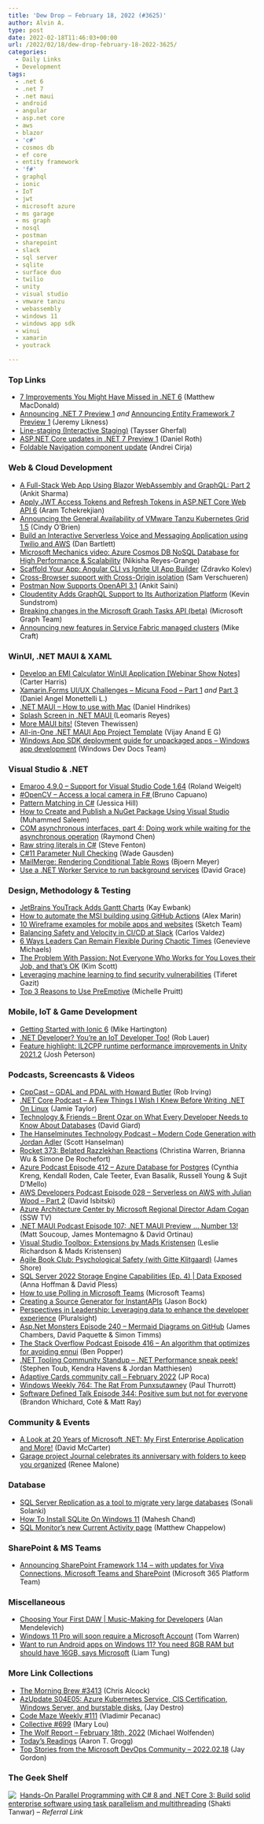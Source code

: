 ```yaml
---
title: 'Dew Drop – February 18, 2022 (#3625)'
author: Alvin A.
type: post
date: 2022-02-18T11:46:03+00:00
url: /2022/02/18/dew-drop-february-18-2022-3625/
categories:
  - Daily Links
  - Development
tags:
  - .net 6
  - .net 7
  - .net maui
  - android
  - angular
  - asp.net core
  - aws
  - blazor
  - 'c#'
  - cosmos db
  - ef core
  - entity framework
  - 'f#'
  - graphql
  - ionic
  - IoT
  - jwt
  - microsoft azure
  - ms garage
  - ms graph
  - nosql
  - postman
  - sharepoint
  - slack
  - sql server
  - sqlite
  - surface duo
  - twilio
  - unity
  - visual studio
  - vmware tanzu
  - webassembly
  - windows 11
  - windows app sdk
  - winui
  - xamarin
  - youtrack

---
```

### <a name="top"></a>Top Links

  * <a href="https://medium.com/young-coder/7-improvements-you-might-have-missed-in-net-6-a7cda9df88f1?source=rss----d3d5cbdde463---4" target="_blank" rel="noopener">7 Improvements You Might Have Missed in .NET 6</a> (Matthew MacDonald)
  * <a href="https://devblogs.microsoft.com/dotnet/announcing-net-7-preview-1/?WT.mc_id=DOP-MVP-4025064" target="_blank" rel="noopener">Announcing .NET 7 Preview 1</a> _and_ <a href="https://devblogs.microsoft.com/dotnet/announcing-entity-framework-7-preview-1/?WT.mc_id=DOP-MVP-4025064" target="_blank" rel="noopener">Announcing Entity Framework 7 Preview 1</a> (Jeremy Likness)
  * <a href="https://devblogs.microsoft.com/visualstudio/line-staging-interactive-staging/?WT.mc_id=DOP-MVP-4025064" target="_blank" rel="noopener">Line-staging (Interactive Staging)</a> (Taysser Gherfal)
  * <a href="https://devblogs.microsoft.com/dotnet/asp-net-core-updates-in-net-7-preview-1/?WT.mc_id=DOP-MVP-4025064" target="_blank" rel="noopener">ASP.NET Core updates in .NET 7 Preview 1</a> (Daniel Roth)
  * <a href="https://devblogs.microsoft.com/surface-duo/foldable-navigation-component-update/?WT.mc_id=DOP-MVP-4025064" target="_blank" rel="noopener">Foldable Navigation component update</a> (Andrei Cirja)



### <a name="web"></a>Web & Cloud Development

  * <a href="https://www.syncfusion.com/blogs/post/a-full-stack-web-app-using-blazor-webassembly-and-graphql-part-2.aspx" target="_blank" rel="noopener">A Full-Stack Web App Using Blazor WebAssembly and GraphQL: Part 2</a> (Ankit Sharma)
  * <a href="https://www.codeproject.com/Articles/5325297/Apply-JWT-Access-Tokens-and-Refresh-Tokens-in-ASP" target="_blank" rel="noopener">Apply JWT Access Tokens and Refresh Tokens in ASP.NET Core Web API 6</a> (Aram Tchekrekjian)
  * <a href="https://tanzu.vmware.com/content/home-page/tanzu-kubernetes-grid-1-5" target="_blank" rel="noopener">Announcing the General Availability of VMware Tanzu Kubernetes Grid 1.5</a> (Cindy O&#8217;Brien)
  * <a href="https://www.twilio.com/blog/interactive-serverless-apps-voice-messaging-channels" target="_blank" rel="noopener">Build an Interactive Serverless Voice and Messaging Application using Twilio and AWS</a> (Dan Bartlett)
  * <a href="https://devblogs.microsoft.com/cosmosdb/microsoft-mechanics-video-azure-cosmos-db-nosql-database-for-high-performance-scalability/?WT.mc_id=DOP-MVP-4025064" target="_blank" rel="noopener">Microsoft Mechanics video: Azure Cosmos DB NoSQL Database for High Performance & Scalability</a> (Nikisha Reyes-Grange)
  * <a href="https://www.infragistics.com/community/blogs/b/infragistics/posts/angular-cli-vs-app-builder" target="_blank" rel="noopener">Scaffold Your App: Angular CLI vs Ignite UI App Builder</a> (Zdravko Kolev)
  * <a href="https://blog.stackblitz.com/posts/cross-browser-with-coop-coep/" target="_blank" rel="noopener">Cross-Browser support with Cross-Origin isolation</a> (Sam Verschueren)
  * <a href="https://blog.postman.com/postman-now-supports-openapi-3-1/" target="_blank" rel="noopener">Postman Now Supports OpenAPI 3.1</a> (Ankit Saini)
  * <a href="https://www.programmableweb.com/news/cloudentity-adds-graphql-support-to-its-authorization-platform/brief/2022/02/17" target="_blank" rel="noopener">Cloudentity Adds GraphQL Support to Its Authorization Platform</a> (Kevin Sundstrom)
  * <a href="https://devblogs.microsoft.com/microsoft365dev/breaking-changes-in-the-microsoft-graph-tasks-api-beta/?WT.mc_id=DOP-MVP-4025064" target="_blank" rel="noopener">Breaking changes in the Microsoft Graph Tasks API (beta)</a> (Microsoft Graph Team)
  * <a href="https://techcommunity.microsoft.com/t5/azure-service-fabric-blog/announcing-new-features-in-service-fabric-managed-clusters/ba-p/3169331?WT.mc_id=DOP-MVP-4025064" target="_blank" rel="noopener">Announcing new features in Service Fabric managed clusters</a> (Mike Craft)



### <a name="silverlight"></a>WinUI, .NET MAUI & XAML

  * <a href="https://www.syncfusion.com/blogs/post/develop-an-emi-calculator-winui-application-webinar-show-notes.aspx" target="_blank" rel="noopener">Develop an EMI Calculator WinUI Application [Webinar Show Notes]</a> (Carter Harris)
  * <a href="https://danielmonettelli.github.io/posts/xamarin-forms-ui-ux-challenges-micuna-food_part1/" target="_blank" rel="noopener">Xamarin.Forms UI/UX Challenges &#8211; Micuna Food &#8211; Part 1</a> _and_ <a href="https://danielmonettelli.github.io/posts/xamarin-forms-ui-ux-challenges-micuna-food_part3/" target="_blank" rel="noopener">Part 3</a> (Daniel Angel Monettelli L.)
  * <a href="https://danielhindrikes.se/index.php/2022/02/18/net-maui-how-to-use-with-mac/" target="_blank" rel="noopener">.NET MAUI – How to use with Mac</a> (Daniel Hindrikes)
  * <a href="https://askxammy.com/splash-screen-in-net-maui-%f0%9f%92%9a/" target="_blank" rel="noopener">Splash Screen in .NET MAUI </a> (Leomaris Reyes)
  * <a href="https://thewissen.io/more-maui-bits/" target="_blank" rel="noopener">More MAUI bits!</a> (Steven Thewissen)
  * <a href="https://egvijayanand.in/2022/02/17/all-in-one-dotnet-maui-app-project-template/" target="_blank" rel="noopener">All-in-One .NET MAUI App Project Template</a> (Vijay Anand E G)
  * <a href="https://docs.microsoft.com/en-us/windows/apps/windows-app-sdk/deploy-unpackaged-apps?WT.mc_id=DOP-MVP-4025064" target="_blank" rel="noopener">Windows App SDK deployment guide for unpackaged apps &#8211; Windows app development</a> (Windows Dev Docs Team)



### <a name="dotnet"></a>Visual Studio & .NET

  * <a href="https://weblogs.asp.net:443/rweigelt/emaroo-4-9-0-support-for-visual-studio-code-1-64?WT.mc_id=DOP-MVP-4025064" target="_blank" rel="noopener">Emaroo 4.9.0 &#8211; Support for Visual Studio Code 1.64</a> (Roland Weigelt)
  * <a href="https://elbruno.com/2022/02/17/opencv-access-a-local-camera-%f0%9f%a4%b3in-f-%f0%9f%93%9d/" target="_blank" rel="noopener">#OpenCV – Access a local camera in F# </a> (Bruno Capuano)
  * <a href="https://endjin.com/blog/2022/02/pattern-matching-in-csharp.html" target="_blank" rel="noopener">Pattern Matching in C#</a> (Jessica Hill)
  * <a href="https://code-maze.com/publish-nuget-package-using-visual-studio/" target="_blank" rel="noopener">How to Create and Publish a NuGet Package Using Visual Studio</a> (Muhammed Saleem)
  * <a href="https://devblogs.microsoft.com/oldnewthing/20220217-00/?p=106263" target="_blank" rel="noopener">COM asynchronous interfaces, part 4: Doing work while waiting for the asynchronous operation</a> (Raymond Chen)
  * <a href="https://www.stevefenton.co.uk/2022/02/raw-string-literals-in-c/" target="_blank" rel="noopener">Raw string literals in C#</a> (Steve Fenton)
  * <a href="https://dotnetcoretutorials.com/2022/02/18/c11-parameter-null-checking/" target="_blank" rel="noopener">C#11 Parameter Null Checking</a> (Wade Gausden)
  * <a href="https://www.textcontrol.com/blog/2022/02/17/mailmerge-rendering-conditional-table-rows/" target="_blank" rel="noopener">MailMerge: Rendering Conditional Table Rows</a> (Bjoern Meyer)
  * <a href="https://www.roundthecode.com/dotnet/use-dotnet-worker-service-run-background-services" target="_blank" rel="noopener">Use a .NET Worker Service to run background services</a> (David Grace)



### <a name="design"></a>Design, Methodology & Testing

  * <a href="http://www.i-programmer.info/news/90-tools/15225-jetbrains-youtrack-adds-gantt-charts.html" target="_blank" rel="noopener">JetBrains YouTrack Adds Gantt Charts</a> (Kay Ewbank)
  * <a href="https://www.advancedinstaller.com/automate-msi-building-using-github-actions.html" target="_blank" rel="noopener">How to automate the MSI building using GitHub Actions</a> (Alex Marin)
  * <a href="https://www.sketch.com/blog/2022/02/17/wireframe-examples/" target="_blank" rel="noopener">10 Wireframe examples for mobile apps and websites</a> (Sketch Team)
  * <a href="https://slack.engineering/balancing-safety-and-velocity-in-ci-cd-at-slack/" target="_blank" rel="noopener">Balancing Safety and Velocity in CI/CD at Slack</a> (Carlos Valdez)
  * <a href="https://blog.trello.com/ways-leaders-can-remain-flexible" target="_blank" rel="noopener">6 Ways Leaders Can Remain Flexible During Chaotic Times</a> (Genevieve Michaels)
  * <a href="https://www.radicalcandor.com/problem-with-passion/" target="_blank" rel="noopener">The Problem With Passion: Not Everyone Who Works for You Loves their Job, and that’s OK</a> (Kim Scott)
  * <a href="https://github.blog/2022-02-17-leveraging-machine-learning-find-security-vulnerabilities/" target="_blank" rel="noopener">Leveraging machine learning to find security vulnerabilities</a> (Tiferet Gazit)
  * <a href="https://www.preemptive.com/top-3-reasons-to-use-preemptive/" target="_blank" rel="noopener">Top 3 Reasons to Use PreEmptive</a> (Michelle Pruitt)



### <a name="mobile"></a>Mobile, IoT & Game Development

  * <a href="https://ionicframework.com/blog/getting-started-with-ionic-6/" target="_blank" rel="noopener">Getting Started with Ionic 6</a> (Mike Hartington)
  * <a href="https://www.telerik.com/blogs/dotnet-developer-youre-iot-developer-too" target="_blank" rel="noopener">.NET Developer? You’re an IoT Developer Too!</a> (Rob Lauer)
  * <a href="https://blog.unity.com/technology/feature-highlight-il2cpp-runtime-performance-improvements-in-unity-20212" target="_blank" rel="noopener">Feature highlight: IL2CPP runtime performance improvements in Unity 2021.2</a> (Josh Peterson)



### <a name="podcasts"></a>Podcasts, Screencasts & Videos

  * <a href="https://cppcast.libsyn.com/gdal-and-pdal-with-howard-butler" target="_blank" rel="noopener">CppCast &#8211; GDAL and PDAL with Howard Butler</a> (Rob Irving)
  * <a href="https://dotnetcore.show/episode-92-a-few-things-i-wish-i-knew-before-writing-net-on-linux/" target="_blank" rel="noopener">.NET Core Podcast &#8211; A Few Things I Wish I Knew Before Writing .NET On Linux</a> (Jamie Taylor)
  * <a href="https://davidgiard.com/brent-ozar-on-what-every-developer-needs-to-know-about-databases" target="_blank" rel="noopener">Technology & Friends &#8211; Brent Ozar on What Every Developer Needs to Know About Databases</a> (David Giard)
  * <a href="https://www.hanselminutes.com/828/modern-code-generation-with-jordan-adler" target="_blank" rel="noopener">The Hanselminutes Technology Podcast &#8211; Modern Code Generation with Jordan Adler</a> (Scott Hanselman)
  * <a href="http://relay.fm/rocket/373" target="_blank" rel="noopener">Rocket 373: Belated Razzlekhan Reactions</a> (Christina Warren, Brianna Wu & Simone De Rochefort)
  * <a href="http://azpodcast.azurewebsites.net/post/Episode-412-Azure-Database-for-Postgres" target="_blank" rel="noopener">Azure Podcast Episode 412 &#8211; Azure Database for Postgres</a> (Cynthia Kreng, Kendall Roden, Cale Teeter, Evan Basalik, Russell Young & Sujit D&#8217;Mello)
  * <a href="https://soundcloud.com/awsdevelopers/episode-028-serverless-on-aws-with-julian-wood-part-2" target="_blank" rel="noopener">AWS Developers Podcast Episode 028 &#8211; Serverless on AWS with Julian Wood &#8211; Part 2</a> (David Isbitski)
  * <a href="http://www.youtube.com/watch?v=A3QobUFMvfw" target="_blank" rel="noopener">Azure Architecture Center by Microsoft Regional Director Adam Cogan</a> (SSW TV)
  * <a href="https://www.dotnetmauipodcast.com/107" target="_blank" rel="noopener">.NET MAUI Podcast Episode 107: .NET MAUI Preview &#8230; Number 13!</a> (Matt Soucoup, James Montemagno & David Ortinau)
  * <a href="http://www.youtube.com/watch?v=SejLfQuT5r0" target="_blank" rel="noopener">Visual Studio Toolbox: Extensions by Mads Kristensen</a> (Leslie Richardson & Mads Kristensen)
  * <a href="https://www.jamesshore.com/v2/books/aoad2/book_club/psychological_safety" target="_blank" rel="noopener">Agile Book Club: Psychological Safety (with Gitte Klitgaard)</a> (James Shore)
  * <a href="http://www.youtube.com/watch?v=VeK1OvBKZYI" target="_blank" rel="noopener">SQL Server 2022 Storage Engine Capabilities (Ep. 4) | Data Exposed</a> (Anna Hoffman & David Pless)
  * <a href="http://www.youtube.com/watch?v=8Uxw-gV5qhQ" target="_blank" rel="noopener">How to use Polling in Microsoft Teams</a> (Microsoft Teams)
  * <a href="http://www.youtube.com/watch?v=xw3C9vJ_n8I" target="_blank" rel="noopener">Creating a Source Generator for InstantAPIs</a> (Jason Bock)
  * <a href="https://www.pluralsight.com/blog/data-professional/pil-leveraging-data-to-enhance-the-developer-experience" target="_blank" rel="noopener">Perspectives in Leadership: Leveraging data to enhance the developer experience</a> (Pluralsight)
  * <a href="http://www.youtube.com/watch?v=-HUwt8dF4X8" target="_blank" rel="noopener">Asp.Net Monsters Episode 240 &#8211; Mermaid Diagrams on GitHub</a> (James Chambers, David Paquette & Simon Timms)
  * <a href="https://stackoverflow.blog/2022/02/18/guillaume-clement-daily-motion-recommendation-personalizatio-algorithim/" target="_blank" rel="noopener">The Stack Overflow Podcast Episode 416 &#8211; An algorithm that optimizes for avoiding ennui</a> (Ben Popper)
  * <a href="http://www.youtube.com/watch?v=rwfNDyBBgks" target="_blank" rel="noopener">.NET Tooling Community Standup &#8211; .NET Performance sneak peek!</a> (Stephen Toub, Kendra Havens & Jordan Matthiesen)
  * <a href="https://techcommunity.microsoft.com/t5/microsoft-365-pnp-blog/adaptive-cards-community-call-february-2022/ba-p/3152216?WT.mc_id=DOP-MVP-4025064" target="_blank" rel="noopener">Adaptive Cards community call – February 2022</a> (JP Roca)
  * <a href="https://www.thurrott.com/podcasts/windows-weekly/262948/windows-weekly-764-the-rat-from-punxsutawney" target="_blank" rel="noopener">Windows Weekly 764: The Rat From Punxsutawney</a> (Paul Thurrott)
  * <a href="https://www.softwaredefinedtalk.com/344" target="_blank" rel="noopener">Software Defined Talk Episode 344: Positive sum but not for everyone</a> (Brandon Whichard, Coté & Matt Ray)



### <a name="events"></a>Community & Events

  * <a href="https://dotnettips.wordpress.com/2022/02/18/a-look-at-20-years-of-microsoft-net-my-first-enterprise-application-and-more/" target="_blank" rel="noopener">A Look at 20 Years of Microsoft .NET: My First Enterprise Application and More!</a> (David McCarter)
  * <a href="https://www.microsoft.com/en-us/garage/blog/2022/02/garage-project-journal-celebrates-its-anniversary-with-folders-to-keep-you-organized/" target="_blank" rel="noopener">Garage project Journal celebrates its anniversary with folders to keep you organized</a> (Renee Malone)



### <a name="sql"></a>Database

  * <a href="https://techcommunity.microsoft.com/t5/modernization-best-practices-and/sql-server-replication-as-a-tool-to-migrate-very-large-databases/ba-p/3161695?WT.mc_id=DOP-MVP-4025064" target="_blank" rel="noopener">SQL Server Replication as a tool to migrate very large databases</a> (Sonali Solanki)
  * <a href="https://www.c-sharpcorner.com/article/how-to-install-sqlite-on-windows-11/" target="_blank" rel="noopener">How To Install SQLite On Windows 11</a> (Mahesh Chand)
  * <a href="https://www.red-gate.com/hub/product-learning/sql-monitor/sql-monitors-new-current-activity-page" target="_blank" rel="noopener">SQL Monitor’s new Current Activity page</a> (Matthew Chappelow)



### <a name="sp"></a>SharePoint & MS Teams

  * <a href="https://devblogs.microsoft.com/microsoft365dev/announcing-sharepoint-framework-1-14-with-updates-for-viva-connections-microsoft-teams-and-sharepoint/?WT.mc_id=DOP-MVP-4025064" target="_blank" rel="noopener">Announcing SharePoint Framework 1.14 – with updates for Viva Connections, Microsoft Teams and SharePoint</a> (Microsoft 365 Platform Team)



### <a name="misc"></a>Miscellaneous

  * <a href="https://medium.com/renoob/choosing-your-first-daw-music-making-for-developers-b64ef4389d4f?source=rss-7f6a1877be4b------2" target="_blank" rel="noopener">Choosing Your First DAW | Music-Making for Developers</a> (Alan Mendelevich)
  * <a href="https://www.theverge.com/2022/2/18/22940517/windows-11-pro-require-microsoft-account-internet-connection" target="_blank" rel="noopener">Windows 11 Pro will soon require a Microsoft Account</a> (Tom Warren)
  * <a href="https://www.zdnet.com/article/want-to-run-android-apps-on-windows-11-you-should-have-pc-with-16gb-ram-says-microsoft/#ftag=RSSbaffb68" target="_blank" rel="noopener">Want to run Android apps on Windows 11? You need 8GB RAM but should have 16GB, says Microsoft</a> (Liam Tung)



### <a name="links"></a>More Link Collections

  * <a href="https://blog.cwa.me.uk/2022/02/18/the-morning-brew-3413/" target="_blank" rel="noopener">The Morning Brew #3413</a> (Chris Alcock)
  * <a href="https://techcommunity.microsoft.com/t5/itops-talk-blog/azupdate-s04e05-azure-kubernetes-service-cis-certification/ba-p/3179402?WT.mc_id=DOP-MVP-4025064" target="_blank" rel="noopener">AzUpdate S04E05: Azure Kubernetes Service, CIS Certification, Windows Server, and burstable disks.</a> (Jay Destro)
  * <a href="https://code-maze.com/code-maze-weekly-111/" target="_blank" rel="noopener">Code Maze Weekly #111</a> (Vladimir Pecanac)
  * <a href="https://tympanus.net/codrops/collective/collective-699/" target="_blank" rel="noopener">Collective #699</a> (Mary Lou)
  * <a href="https://michael-wolfenden.github.io/2022/02/18/february-18th-2022/" target="_blank" rel="noopener">The Wolf Report &#8211; February 18th, 2022</a> (Michael Wolfenden)
  * <a href="https://aarontgrogg.com/blog/2022/02/18/todays-readings-371/" target="_blank" rel="noopener">Today’s Readings</a> (Aaron T. Grogg)
  * <a href="https://devblogs.microsoft.com/devops/top-stories-from-the-microsoft-devops-community-2022-02-18/?WT.mc_id=DOP-MVP-4025064" target="_blank" rel="noopener">Top Stories from the Microsoft DevOps Community – 2022.02.18</a> (Jay Gordon)



### <a name="shelf"></a>The Geek Shelf

<a href="https://www.amazon.com/dp/178913241X/?tag=amavin-20" target="_blank" rel="noopener"><img decoding="async" align="left" style="margin: 0px 4px 0px 0px; border: 0px currentcolor; border-image: none; float: left; display: inline; background-image: none;" src="https://m.media-amazon.com/images/I/51FUqwCn9vL._SS135_.jpg" border="0" /></a>&nbsp;<a href="https://www.amazon.com/dp/178913241X/?tag=amavin-20" target="_blank" rel="noopener">Hands-On Parallel Programming with C# 8 and .NET Core 3: Build solid enterprise software using task parallelism and multithreading</a> (Shakti Tanwar) _&#8211; Referral Link_